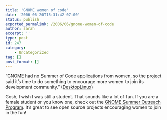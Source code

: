 ```yaml
---
title: 'GNOME women of code'
date: '2006-06-20T15:31:42-07:00'
status: publish
exported_permalink: /2006/06/gnome-women-of-code
author: sarah
excerpt: ''
type: post
id: 247
category:
    - Uncategorized
tag: []
post_format: []
---
```

“GNOME had no Summer of Code applications from women, so the project said it’s time to do something to encourage more women to join its development community.” ([DesktopLinux](http://www.desktoplinux.com/news/NS7604769318.html))

Gosh, I wish I was still a student. That sounds like a lot of fun. If you are a female student or you know one, check out the [GNOME Summer Outreach Program](http://live.gnome.org/SummerOutreachProjects). It’s great to see open source projects encouraging women to join in the fun!